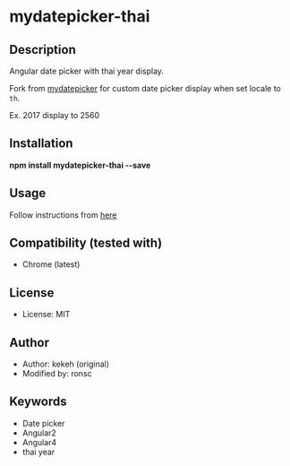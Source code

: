 # mydatepicker-thai

## Description

Angular date picker with thai year display.

Fork from [mydatepicker](https://github.com/kekeh/mydatepicker) for custom date picker display when set locale to `th`.

Ex. 2017 display to 2560 

## Installation

__npm install mydatepicker-thai --save__

## Usage

Follow instructions from [here](https://github.com/kekeh/mydatepicker/blob/master/README.md)

## Compatibility (tested with)
* Chrome (latest)

## License
* License: MIT

## Author
* Author: kekeh (original)
* Modified by: ronsc

## Keywords
* Date picker
* Angular2
* Angular4
* thai year
